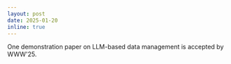 ```yaml
---
layout: post
date: 2025-01-20
inline: true
---
```


One demonstration paper on LLM-based data management is accepted by WWW'25.
